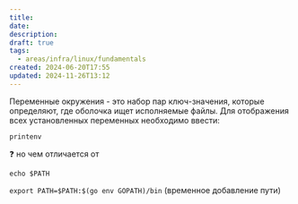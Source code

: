 ```yaml
---
title: 
date: 
description: 
draft: true
tags:
  - areas/infra/linux/fundamentals
created: 2024-06-20T17:55
updated: 2024-11-26T13:12
---
```

Переменные окружения - это набор пар ключ-значения, которые определяют, где оболочка ищет исполняемые файлы.
Для отображения всех установленных переменных необходимо ввести:
```
printenv
```
❓
но чем отличается от
```
echo $PATH
```

`export PATH=$PATH:$(go env GOPATH)/bin` (временное добавление пути)
